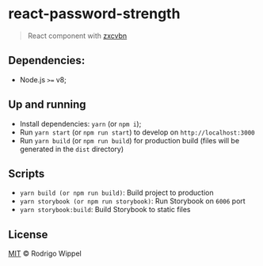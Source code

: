 # react-password-strength

> React component with [zxcvbn](https://github.com/dropbox/zxcvbn)

## Dependencies:

- Node.js `>=` v8;

## Up and running

- Install dependencies: `yarn` (or `npm i`);
- Run `yarn start` (or `npm run start`) to develop on `http://localhost:3000`
- Run `yarn build` (or `npm run build`) for production build (files will be generated in the `dist` directory)

## Scripts

- `yarn build (or npm run build)`: Build project to production
- `yarn storybook (or npm run storybook)`: Run Storybook on `6006` port
- `yarn storybook:build`: Build Storybook to static files

## License

[MIT](https://github.com/RodrigoWP/licenses/blob/master/LICENSE) &copy; Rodrigo Wippel
